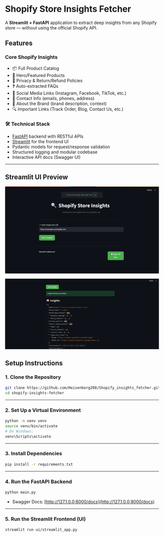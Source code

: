 # Shopify Store Insights Fetcher

A **Streamlit + FastAPI** application to extract deep insights from any Shopify store — without using the official Shopify API.

## Features

### Core Shopify Insights

- 📦 Full Product Catalog
- 🌟 Hero/Featured Products
- 📄 Privacy & Return/Refund Policies
- ❓ Auto-extracted FAQs
- 🔗 Social Media Links (Instagram, Facebook, TikTok, etc.)
- 📧 Contact Info (emails, phones, address)
- 🧠 About the Brand (brand description, context)
- 🔍 Important Links (Track Order, Blog, Contact Us, etc.)

### 🛠 Technical Stack

- [FastAPI](https://fastapi.tiangolo.com/) backend with RESTful APIs
- [Streamlit](https://streamlit.io/) for the frontend UI
- Pydantic models for request/response validation
- Structured logging and modular codebase
- Interactive API docs (Swagger UI)

---

## Streamlit UI Preview

![alt text](demo_images/image.png)

![alt text](demo_images/image-1.png)

## Setup Instructions

### 1. Clone the Repository

```bash
git clone https://github.com/Heisenberg208/Shopify_insights_fetcher.git
cd shopify-insights-fetcher
```

---

### 2. Set Up a Virtual Environment

```bash
python -m venv venv
source venv/bin/activate
# On Windows: 
venv\Scripts\activate       
```

---

### 3. Install Dependencies

```bash
pip install -r requirements.txt
```

---

### 4. Run the FastAPI Backend

```bash
python main.py
```

- Swagger Docs: [http://127.1.0.0:8000/docs](http://127.1.0.0:8000/docs)

---

### 5. Run the Streamlit Frontend (UI)

```bash
streamlit run ui/streamlit_app.py
```
